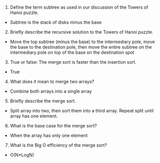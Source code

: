 1. Define the term subtree as used in our discussion of the Towers of Hanoi puzzle. 
- Subtree is the stack of disks minus the base
2. Briefly describe the recursive solution to the Towers of Hanoi puzzle.
- Move the top subtree (minus the base) to the intermediary pole, move the base to the destination pole, then move the entire subtree on the intermediary pole on top of the base on the destination spot
3. True or false: The merge sort is faster than the insertion sort.
- True
4. What does it mean to merge two arrays?
- Combine both arrays into a single array
5. Briefly describe the merge sort.
- Split array into two, then sort them into a third array. Repeat split until array has one element.
6. What is the base case for the merge sort?
- When the array has only one element
7. What is the Big O efficiency of the merge sort?
- O(N*LogN)
